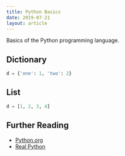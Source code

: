```yaml
---
title: Python Basics
date: 2019-07-21
layout: article
---
```


Basics of the Python programming language.

## Dictionary

```python
d = {'one': 1, 'two': 2}
```

## List

```python
d = [1, 2, 3, 4]
```

## Further Reading

- [Python.org](https://www.python.org)
- [Real Python](https://realpython.com)

